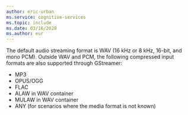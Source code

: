 ```yaml
---
author: eric-urban
ms.service: cognitive-services
ms.topic: include
ms.date: 03/16/2020
ms.author: eur
---
```


The default audio streaming format is WAV (16 kHz or 8 kHz, 16-bit, and mono PCM). Outside WAV and PCM, the following compressed input formats are also supported through GStreamer:

- MP3
- OPUS/OGG
- FLAC
- ALAW in WAV container
- MULAW in WAV container
- ANY (for scenarios where the media format is not known)

